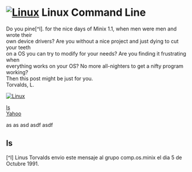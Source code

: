 # [![Linux](https://img.shields.io/badge/Linux-FCC624?logo=linux&logoColor=black)](#) Linux Command Line

Do you pine[^l]. for the nice days of Minix 1.1, when men were men and wrote their  
own device drivers? Are you without a nice project and just dying to cut your teeth  
on a OS you can try to modify for your needs? Are you finding it frustrating when  
everything works on your OS? No more all-nighters to get a nifty program working?  
Then this post might be just for you.  
Torvalds, L.



[![Linux](https://img.shields.io/badge/Linux-FCC624?logo=linux&logoColor=black)](#)  


[ls](#ls)  
[Yahoo](https://www.yahoo.com)




as
as
asd
asdf
asdf

## ls

[^l] Linus Torvalds envio este mensaje al grupo comp.os.minix el dia 5 de Octubre 1991.  

